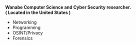 **Wanabe Computer Science and Cyber Security researcher. <br />
( Located in the United States )**

- Networking <br />
- Programming <br />
- OSINT/Privacy <br />
- Forensics <br />

